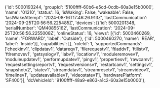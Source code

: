 {'id': 5000193244,
  'groupId': '5100ffff-60b6-e5cd-0cdb-60a3e15b0000',
  'name': '01310',
  'status': 16,
  'isWaking': False,
  'wakeable': False,
  'lastWakeAttempt': '2024-08-16T17:46:26.913Z',
  'lastCommunication': '2024-09-25T20:56:56.225485Z',
  'devices': [{'id': 5000201348,
    'serialNumber': 'QM40855162',
    'lastCommunication': '2024-09-25T20:56:56.2255008Z',
    'onlineStatus': 16,
    'views': [{'id': 5000460269, 'name': 'FORWARD', 'label': 'Outside'},
     {'id': 5000460270, 'name': 'REAR', 'label': 'Inside'}],
    'capabilities': [],
    'roleId': 1,
    'supportedCommands': ['checkinv1',
     'clipdatav1',
     'datareqv1',
     'filerequestv1',
     'ftladdv1',
     'ftllistv1',
     'ftlremovev1',
     'getsyslogv1',
     'labv1',
     'locationv1',
     'moduleremovev1',
     'moduleupdatev1',
     'performupdatev1',
     'pingv1',
     'propertiesv1',
     'rawcamv1',
     'requestsettingsreportv1',
     'requestversionsv1',
     'restartcanv1',
     'settingsv1',
     'snapshotv2',
     'statev1',
     'streamdatav1',
     'streamresetv1',
     'streamvideov1',
     'timelinev1',
     'updateavailablev1',
     'videostatev1'],
    'hardwarePlatform': 'SF400'}],
  'dcVehicleId': '9100ffff-48a9-e863-a1c2-60a3e15b0000'},
